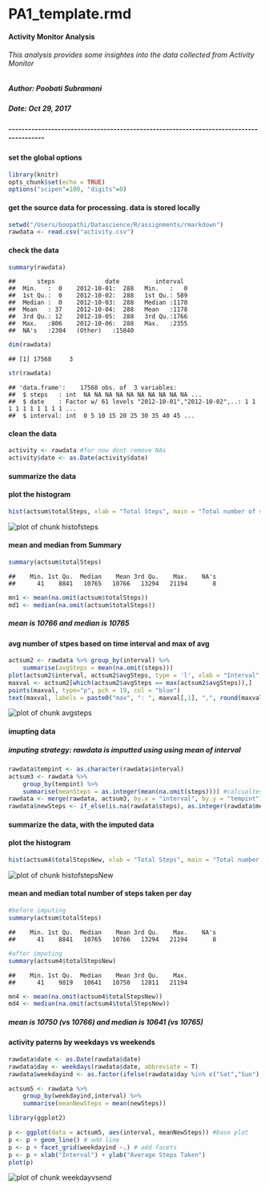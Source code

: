 # PA1_template.rmd
#### Activity Monitor Analysis
###### This analysis provides some insightes into the data collected from Activity Monitor
##### Author: Poobati Subramani
##### Date: Oct 29, 2017
##### ---------------------------------------------------------------------------------------

#### set the global options

```r
library(knitr)
opts_chunk$set(echo = TRUE)
options("scipen"=100, "digits"=0)
```

#### get the source data for processing. data is stored locally

```r
setwd("/Users/boopathi/Datascience/R/assignments/rmarkdown")
rawdata <- read.csv("activity.csv")
```

#### check the data 

```r
summary(rawdata)
```

```
##      steps              date          interval   
##  Min.   :  0    2012-10-01:  288   Min.   :   0  
##  1st Qu.:  0    2012-10-02:  288   1st Qu.: 589  
##  Median :  0    2012-10-03:  288   Median :1178  
##  Mean   : 37    2012-10-04:  288   Mean   :1178  
##  3rd Qu.: 12    2012-10-05:  288   3rd Qu.:1766  
##  Max.   :806    2012-10-06:  288   Max.   :2355  
##  NA's   :2304   (Other)   :15840
```

```r
dim(rawdata)
```

```
## [1] 17568     3
```

```r
str(rawdata)
```

```
## 'data.frame':	17568 obs. of  3 variables:
##  $ steps   : int  NA NA NA NA NA NA NA NA NA NA ...
##  $ date    : Factor w/ 61 levels "2012-10-01","2012-10-02",..: 1 1 1 1 1 1 1 1 1 1 ...
##  $ interval: int  0 5 10 15 20 25 30 35 40 45 ...
```

#### clean the data

```r
activity <- rawdata #for now dont remove NAs
activity$date <- as.Date(activity$date)
```

#### summarize the data


#### plot the histogram

```r
hist(actsum$totalSteps, xlab = "Total Steps", main = "Total number of steps per day")
```

![plot of chunk histofsteps](figure/histofsteps-1.png)

#### mean and median from Summary

```r
summary(actsum$totalSteps)
```

```
##    Min. 1st Qu.  Median    Mean 3rd Qu.    Max.    NA's 
##      41    8841   10765   10766   13294   21194       8
```

```r
mn1 <- mean(na.omit(actsum$totalSteps))
md1 <- median(na.omit(actsum$totalSteps))
```
##### mean is 10766 and median is 10765

#### avg number of stpes based on time interval and max of avg

```r
actsum2 <- rawdata %>% group_by(interval) %>%
    summarise(avgSteps = mean(na.omit(steps)))
plot(actsum2$interval, actsum2$avgSteps, type = 'l', xlab = "Interval", ylab = "avg steps")
maxval <- actsum2[which(actsum2$avgSteps == max(actsum2$avgSteps)),]
points(maxval, type="p", pch = 19, col = "blue")
text(maxval, labels = paste0("max", ": ", maxval[,1], ",", round(maxval[2])), pos = 4)
```

![plot of chunk avgsteps](figure/avgsteps-1.png)

#### imupting data
##### imputing strategy: rawdata is imputted using using mean of interval

```r
rawdata$tempint <- as.character(rawdata$interval)
actsum3 <- rawdata %>% 
    group_by(tempint) %>%
    summarise(meanSteps = as.integer(mean(na.omit(steps)))) #calcualtes mean by intervals
rawdata <- merge(rawdata, actsum3, by.x = "interval", by.y = "tempint") #add new Steps to rawdata
rawdata$newSteps <- if_else(is.na(rawdata$steps), as.integer(rawdata$meanSteps), rawdata$steps) #use mean where stpes is NA
```


#### summarize the data, with the imputed data


#### plot the histogram

```r
hist(actsum4$totalStepsNew, xlab = "Total Steps", main = "Total number of steps per day - imputed")
```

![plot of chunk histofstepsNew](figure/histofstepsNew-1.png)

#### mean and median total number of steps taken per day

```r
#before imputing
summary(actsum$totalSteps)
```

```
##    Min. 1st Qu.  Median    Mean 3rd Qu.    Max.    NA's 
##      41    8841   10765   10766   13294   21194       8
```

```r
#after imputing
summary(actsum4$totalStepsNew)
```

```
##    Min. 1st Qu.  Median    Mean 3rd Qu.    Max. 
##      41    9819   10641   10750   12811   21194
```

```r
mn4 <- mean(na.omit(actsum4$totalStepsNew))
md4 <- median(na.omit(actsum4$totalStepsNew))
```
##### mean is 10750 (vs 10766) and median is 10641 (vs 10765)

#### activity paterns by weekdays vs weekends

```r
rawdata$date <- as.Date(rawdata$date)
rawdata$day <- weekdays(rawdata$date, abbreviate = T)
rawdata$weekdayind <- as.factor(ifelse(rawdata$day %in% c("Sat","Sun"), "Weekend","Weekday"))

actsum5 <- rawdata %>% 
    group_by(weekdayind,interval) %>%
    summarise(meanNewSteps = mean(newSteps))

library(ggplot2)

p <- ggplot(data = actsum5, aes(interval, meanNewSteps)) #base plot
p <- p + geom_line() # add line
p <- p + facet_grid(weekdayind ~.) # add facets
p <- p + xlab("Interval") + ylab("Average Steps Taken") 
plot(p)
```

![plot of chunk weekdayvsend](figure/weekdayvsend-1.png)



